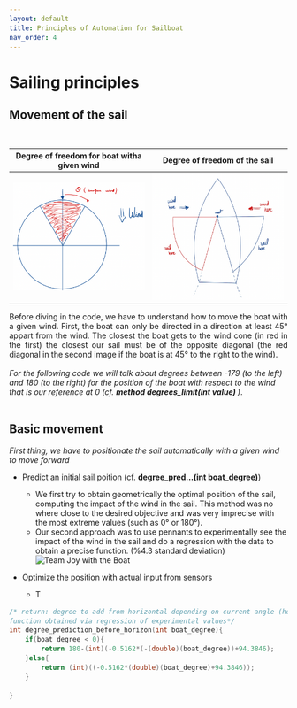 ```yaml
---
layout: default
title: Principles of Automation for Sailboat
nav_order: 4
---
```


# Sailing principles



## Movement of the sail

<br/>

Degree of freedom for boat witha given wind             |  Degree of freedom of the sail
:-------------------------:|:-------------------------:
![](assets/wind.png)  |  ![](assets/sail.png)



<div style="text-align: justify"> Before diving in the code, we have to understand how to move the boat with a given wind. First, the boat can only be directed in a direction at least 45° appart from the wind. The closest the boat gets to the wind cone (in red in the first) the closest our sail must be of the opposite diagonal (the red diagonal in the second image if the boat is at 45° to the right to the wind). </div>
<br/>
<em>For the following code we will talk about degrees between -179 (to the left) and 180 (to the right) for the position of the boat with respect to the wind that is our reference at 0 (cf. <b> method degrees_limit(int value) </b>)</em>. <br/><br/>

## Basic movement

<em>First thing, we have to positionate the sail automatically with a given wind to move forward</em>

* Predict an initial sail poition (cf. <b>degree_pred...(int boat_degree)</b>)
    * We first try to obtain geometrically the optimal position of the sail, computing the impact of the wind in the sail. This method was no where close to the desired objective and was very imprecise with the most extreme values (such as 0° or 180°).
    * Our second approach was to use pennants to experimentally see the impact of the wind in the sail and do a regression with the data to obtain a precise function. (%4.3 standard deviation)
    <img src="./assets/test.png"
     alt="Team Joy with the Boat"
     style="display: block; max-height:230px; height: auto; width: auto" />

* Optimize the position with actual input from sensors
    * T

```c++
/* return: degree to add from horizontal depending on current angle (horizontal being the degree 0 for the sail on right side, and 180 on the left side)
function obtained via regression of experimental values*/
int degree_prediction_before_horizon(int boat_degree){ 
    if(boat_degree < 0){
        return 180-(int)(-0.5162*(-(double)(boat_degree))+94.3846);
    }else{
        return (int)((-0.5162*(double)(boat_degree)+94.3846));
    }
    
}
```